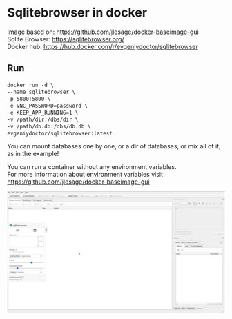 # Sqlitebrowser in docker
Image based on: https://github.com/jlesage/docker-baseimage-gui<br>
Sqlite Browser: https://sqlitebrowser.org/<br>
Docker hub: https://hub.docker.com/r/evgeniydoctor/sqlitebrowser

## Run
```
docker run -d \
--name sqlitebrowser \
-p 5800:5800 \
-e VNC_PASSWORD=password \
-e KEEP_APP_RUNNING=1 \
-v /path/dir:/dbs/dir \
-v /path/db.db:/dbs/db.db \
evgeniydoctor/sqlitebrowser:latest
```

You can mount databases one by one, or a dir of databases, or mix all of it, as in the example!

You can run a container without any environment variables.<br>
For more information about environment variables visit https://github.com/jlesage/docker-baseimage-gui

![Screenshot](https://github.com/EvgeniyDoctor/docker_sqlitebrowser/blob/master/sqlitebrowser.jpg?raw=true)
